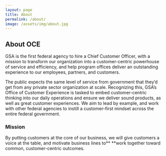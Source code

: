 ```yaml
---
layout: page
title: About
permalink: /about/
image: /assets/img/about.jpg
---
```

## About OCE

GSA is the first federal agency to hire a Chief Customer Officer, with a mission to transform our organization into a customer-centric powerhouse of service and efficiency, and help program offices deliver an outstanding experience to our employees, partners, and customers.

The public expects the same level of service from government that they’d get from any private sector organization at scale. Recognizing this, GSA’s Office of Customer Experience is tasked to embed customer-centric thinking into our daily operations and ensure we deliver sound products, as well as great customer experiences. We aim to lead by example, and work with other federal agencies to instill a customer-first mindset across the entire federal government.

### Mission

By putting customers at the core of our business, we will give customers a voice at the table, and motivate business lines to** **work together toward common, customer-centric outcomes.